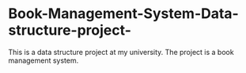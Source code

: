 # Book-Management-System-Data-structure-project-
This is a data structure project at my university. The project is a book management system.

